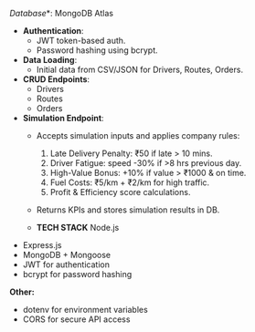 *Database**: MongoDB Atlas
- **Authentication**:
  - JWT token-based auth.
  - Password hashing using bcrypt.
- **Data Loading**:
  - Initial data from CSV/JSON for Drivers, Routes, Orders.
- **CRUD Endpoints**:
  - Drivers
  - Routes
  - Orders
- **Simulation Endpoint**:
  - Accepts simulation inputs and applies company rules:
    1. Late Delivery Penalty: ₹50 if late > 10 mins.
    2. Driver Fatigue: speed -30% if >8 hrs previous day.
    3. High-Value Bonus: +10% if value > ₹1000 & on time.
    4. Fuel Costs: ₹5/km + ₹2/km for high traffic.
    5. Profit & Efficiency score calculations.
  - Returns KPIs and stores simulation results in DB.

  - **TECH STACK**
  Node.js
- Express.js
- MongoDB + Mongoose
- JWT for authentication
- bcrypt for password hashing

**Other:**
- dotenv for environment variables
- CORS for secure API access
